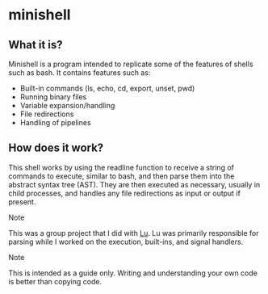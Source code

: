 # minishell

## What it is?

Minishell is a program intended to replicate some of the features of shells such as bash. It contains features such as:

- Built-in commands (ls, echo, cd, export, unset, pwd)
- Running binary files
- Variable expansion/handling
- File redirections
- Handling of pipelines

## How does it work?

This shell works by using the readline function to receive a string of commands to execute, similar to bash, and then parse them into the abstract syntax tree (AST). They are then executed as necessary, usually in child processes, and handles any file redirections as input or output if present.

> [!NOTE]
> This was a group project that I did with [Lu](https://github.com/chulu29117). Lu was primarily responsible for parsing while I worked on the execution, built-ins, and signal handlers. 

> [!NOTE]
> This is intended as a guide only. Writing and understanding your own code is better than copying code. 